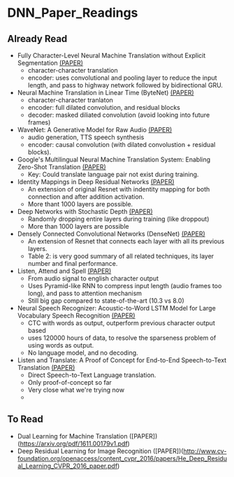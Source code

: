 # DNN_Paper_Readings
## Already Read 
- Fully Character-Level Neural Machine Translation without Explicit Segmentation [(PAPER)](https://arxiv.org/pdf/1610.03017v2.pdf)
  - character-character translation
  - encoder: uses convolutional and pooling layer to reduce the input length, and pass to highway network followed by bidirectional GRU.
- Neural Machine Translation in Linear Time (ByteNet) [(PAPER)](https://arxiv.org/pdf/1610.10099v1.pdf)
  - character-character tranlaton
  - encoder: full dilated convolution, and residual blocks
  - decoder: masked diliated convolution (avoid looking into future frames)
- WaveNet: A Generative Model for Raw Audio [(PAPER)](https://arxiv.org/pdf/1609.03499v2.pdf)
  - audio generation, TTS speech synthesis
  - encoder: causal convolution (with dilated convolustion + residual blocks).
- Google's Multilingual Neural Machine Translation System: Enabling Zero-Shot Translation [(PAPER)](https://arxiv.org/pdf/1611.04558v1.pdf)
  - Key: Could translate language pair not exist during training. 
- Identity Mappings in Deep Residual Networks [(PAPER)](https://arxiv.org/pdf/1603.05027.pdf)
  - An extension of original Resnet with indentity mapping for both connection and after addition activation.
  - More thant 1000 layers are possible.
- Deep Networks with Stochastic Depth [(PAPER)](https://arxiv.org/pdf/1603.09382.pdf)
  - Randomly dropping entire layers during training (like droppout)
  - More than 1000 layers are possible
- Densely Connected Convolutional Networks (DenseNet) [(PAPER)](https://arxiv.org/pdf/1608.06993v2.pdf)
  - An extension of Resnet that connects each layer with all its previous layers.
  - Table 2: is very good summary of all related techniques, its layer number and final performance.
- Listen, Attend and Spell [(PAPER)](https://arxiv.org/abs/1508.01211)
  - From audio signal to english character output
  - Uses Pyramid-like RNN to compress input length (audio frames too long), and pass to attention mechanism
  - Still big gap compared to state-of-the-art (10.3 vs 8.0)
- Neural Speech Recognizer: Acoustic-to-Word LSTM Model for Large Vocabulary Speech Recognition [(PAPER)](https://arxiv.org/pdf/1610.09975v1.pdf)
  - CTC with words as output, outperform previous character output based
  - uses 120000 hours of data, to resolve the sparseness problem of using words as output.
  - No language model, and no decoding.
- Listen and Translate: A Proof of Concept for End-to-End Speech-to-Text Translation [(PAPER)](https://arxiv.org/pdf/1612.01744v1.pdf)
  - Direct Speech-to-Text Language translation.
  - Only proof-of-concept so far
  - Very close what we're trying now
  - 
 

## To Read
- Dual Learning for Machine Translation ([PAPER])(https://arxiv.org/pdf/1611.00179v1.pdf)
- Deep Residual Learning for Image Recognition ([PAPER])(http://www.cv-foundation.org/openaccess/content_cvpr_2016/papers/He_Deep_Residual_Learning_CVPR_2016_paper.pdf)
